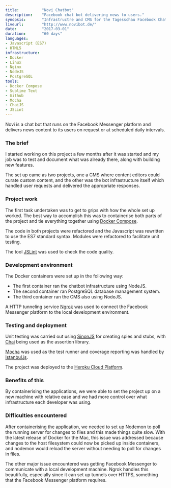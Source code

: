 ```yaml
---
title: 			"Novi Chatbot"
description:	"Facebook chat bot delivering news to users."
synopsis:		"Infrastructre and CMS for the Tagesschau Facebook Chatbot server."
liveurl:		"http://www.novibot.de/"
date:			"2017-03-01"
duration:		"60 days"
languages: 		
- Javascript (ES7)
- HTML5
infrastructure: 
- Docker
- Linux
- Nginx
- NodeJS
- PostgreSQL
tools:
- Docker Compose
- Sublime Text
- Github
- Mocha
- ChaiJS
- JSLint
---
```


Novi is a chat bot that runs on the Facebook Messenger platform and delivers news content to its users on request or at scheduled daily intervals.

### The brief
I started working on this project a few months after it was started and my job was to test and document what was already there, along with building new features.

The set up came as two projects, one a CMS where content editors could curate custom content, and the other was the bot infrastructure itself which handled user requests and delivered the appropriate responses.

### Project work
The first task undertaken was to get to grips with how the whole set up worked. The best way to accomplish this was to containerise both parts of the project and tie everything together using [Docker Compose](https://docs.docker.com/compose/).

The code in both projects were refactored and the Javascript was rewritten to use the ES7 standard syntax. Modules were refactored to facilitate unit testing.

The tool [JSLint](http://www.jslint.com/) was used to check the code quality.

### Development environment
The Docker containers were set up in the following way:

- The first container ran the chatbot infrastructure using NodeJS.
- The second container ran PostgreSQL database management system.
- The third container ran the CMS also using NodeJS.

A HTTP tunneling service [Ngrok](https://ngrok.com/) was used to connect the Facebook Messenger platform to the local development environment.

### Testing and deployment 
Unit testing was carried out using [SinonJS](http://sinonjs.org/) for creating spies and stubs, with [Chai](http://chaijs.com/) being used as the assertion library. 

[Mocha](https://mochajs.org/) was used as the test runner and coverage reporting was handled by [Istanbul.js](https://istanbul.js.org/).

The project was deployed to the [Heroku Cloud Platform](https://www.heroku.com/).

### Benefits of this
By containerising the applications, we were able to set the project up on a new machine with relative ease and we had more control over what infrastructure each developer was using.

### Difficulties encountered
After containerising the application, we needed to set up Nodemon to poll the running server for changes to files and this made things quite slow. With the latest release of Docker for the Mac, this issue was addressed because changes to the host filesystem could now be picked up inside containers, and nodemon would reload the server without needing to poll for changes in files.

The other major issue encountered was getting Facebook Messenger to communicate with a local development machine. Ngrok handles this beautifully, especially since it can set up tunnels over HTTPS, something that the Facebook Messenger platform requires.